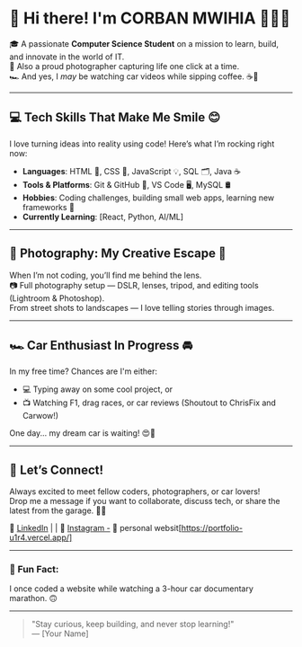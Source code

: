 # 👋 Hi there! I'm CORBAN MWIHIA 👨‍💻✨

🎓 A passionate **Computer Science Student** on a mission to learn, build, and innovate in the world of IT.  
📸 Also a proud photographer capturing life one click at a time.  
🏎️ And yes, I *may* be watching car videos while sipping coffee. ☕🔧

---

## 💻 Tech Skills That Make Me Smile 😊

I love turning ideas into reality using code! Here’s what I’m rocking right now:

- **Languages**: HTML 📄, CSS 🎨, JavaScript 💡, SQL 🗂️, Java ☕
- **Tools & Platforms**: Git & GitHub 🧠, VS Code 🖥️, MySQL 🛢️
- **Hobbies**: Coding challenges, building small web apps, learning new frameworks 🔧
- **Currently Learning**: [React, Python, AI/ML]

---

## 📸 Photography: My Creative Escape 🌅

When I’m not coding, you’ll find me behind the lens.  
📷 Full photography setup — DSLR, lenses, tripod, and editing tools (Lightroom & Photoshop).  
From street shots to landscapes — I love telling stories through images.

---

## 🏎️ Car Enthusiast In Progress 🚘

In my free time? Chances are I'm either:
- 💻 Typing away on some cool project, or  
- 📺 Watching F1, drag races, or car reviews (Shoutout to ChrisFix and Carwow!)  

One day... my dream car is waiting! 😍🚗

---

## 📌 Let’s Connect!

Always excited to meet fellow coders, photographers, or car lovers!  
Drop me a message if you want to collaborate, discuss tech, or share the latest from the garage. 🚀💬

🔗 [LinkedIn](www.linkedin.com/in/philip-mwihia-01b709369) |  | 📸 [Instagram -](Corba..n989)
👦 personal websit[https://portfolio-u1r4.vercel.app/]

---

### 🌟 Fun Fact:
I once coded a website while watching a 3-hour car documentary marathon. 🙃

---

> "Stay curious, keep building, and never stop learning!"  
— [Your Name]
